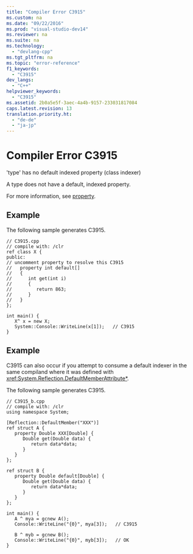 ```yaml
---
title: "Compiler Error C3915"
ms.custom: na
ms.date: "09/22/2016"
ms.prod: "visual-studio-dev14"
ms.reviewer: na
ms.suite: na
ms.technology: 
  - "devlang-cpp"
ms.tgt_pltfrm: na
ms.topic: "error-reference"
f1_keywords: 
  - "C3915"
dev_langs: 
  - "C++"
helpviewer_keywords: 
  - "C3915"
ms.assetid: 2b0a5e5f-3aec-4a4b-9157-233031817084
caps.latest.revision: 13
translation.priority.ht: 
  - "de-de"
  - "ja-jp"
---
```

# Compiler Error C3915
'type' has no default indexed property (class indexer)  
  
 A type does not have a default, indexed property.  
  
 For more information, see [property](../VS_csharp/property---c---component-extensions-.md).  
  
## Example  
 The following sample generates C3915.  
  
```  
// C3915.cpp  
// compile with: /clr  
ref class X {  
public:  
// uncomment property to resolve this C3915  
//   property int default[]  
//   {  
//      int get(int i)  
//      {  
//         return 863;  
//      }  
//   }  
};  
  
int main() {  
   X^ x = new X;  
   System::Console::WriteLine(x[1]);   // C3915  
}  
```  
  
## Example  
 C3915 can also occur if you attempt to consume a default indexer in the same compiland where it was defined with <xref:System.Reflection.DefaultMemberAttribute*>.  
  
 The following sample generates C3915.  
  
```  
// C3915_b.cpp  
// compile with: /clr  
using namespace System;  
  
[Reflection::DefaultMember("XXX")]  
ref struct A {  
   property Double XXX[Double] {  
      Double get(Double data) {  
         return data*data;  
      }  
   }  
};  
  
ref struct B {  
   property Double default[Double] {  
      Double get(Double data) {  
         return data*data;  
      }  
   }  
};  
  
int main() {  
   A ^ mya = gcnew A();  
   Console::WriteLine("{0}", mya[3]);   // C3915  
  
   B ^ myb = gcnew B();  
   Console::WriteLine("{0}", myb[3]);   // OK  
}  
```